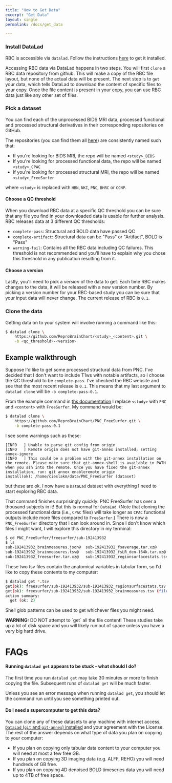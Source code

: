 ```yaml
---
title: "How to Get Data"
excerpt: "Get Data"
layout: single
permalink: /docs/get_data

---
```


### Install DataLad

RBC is accessible via `datalad`. Follow the instructions [here](https://www.datalad.org/#install)
to get it installed.

Accessing RBC data via DataLad happens in two steps. You will first `clone` a RBC data
repository from github. This will make a copy of the RBC file layout, but none of the
actual data will be present. The next step is to `get` your data, which tells DataLad to
download the content of specific files to your copy. Once the file content is present in
your copy, you can use RBC data just like any other set of files.


### Pick a dataset

You can find each of the unprocessed BIDS MRI data, processed functional and processed structural
derivatives in their corresponding repositories on GitHub.

The repositories (you can find them all
[here](https://github.com/orgs/ReproBrainChart/repositories)) are consistently named such that:

 * If you're looking for BIDS MRI, the repo will be named `<study>_BIDS`
 * If you're looking for processed functional data, the repo will be named `<study>_CPAC`
 * If you're looking for processed structural MRI, the repo will be named `<study>_FreeSurfer`

where `<study>` is replaced with `HBN`, `NKI`, `PNC`, `BHRC` or `CCNP`.

#### Choose a QC threshold

When you download RBC data at a specific QC threshold you can be sure that
any file you find in your downloaded data is usable for further analysis.
RBC releases data at 3 different QC thresholds:

 * `complete-pass`: Structural and BOLD data have passed QC
 * `complete-artifact`: Structural data can be "Pass" or "Artifact", BOLD is "Pass"
 * `warning-fail`: Contains all the RBC data including QC failures. This threshold
  is not recommended and you'll have to explain why you chose this threshold in
  any publication resulting from it.

#### Choose a version

Lastly, you'll need to pick a _version_ of the data to get. Each time RBC makes
changes to the data, it will be released with a new version number. By picking
a version number for your RBC-based study you can be sure that your input data
will never change. The current release of RBC is `0.1`.


### Clone the data

Getting data on to your system will involve running a command like this:

```bash
$ datalad clone \
    https://github.com/ReproBrainChart/<study>_<content>.git \
    -b <qc_threshold>-<version>
```


## Example walkthrough

Suppose I'd like to get some processed structural data from PNC. I've decided that I don't
want to include T1ws with notable artifacts, so I choose the QC threshold to be `complete-pass`.
I've checked the RBC website and see that the most recent release is `0.1`. This means that
my last argument to `datalad clone` will be `-b complete-pass-0.1`.

From the example command in [ths documentation](#clone-the-data) I replace `<study>`
with `PNC` and `<content>` with `FreeSurfer`. My command would be:

```bash
$ datalad clone \
    https://github.com/ReproBrainChart/PNC_FreeSurfer.git \
    -b complete-pass-0.1
```

I see some warnings such as these:

```
[INFO   ] Unable to parse git config from origin
[INFO   ] Remote origin does not have git-annex installed; setting annex-ignore
[INFO   ] This could be a problem with the git-annex installation on the remote. Please make sure that git-annex-shell is available in PATH when you ssh into the remote. Once you have fixed the git-annex installation, run: git annex enableremote origin
install(ok): /home/cieslakm/data/PNC_FreeSurfer (dataset)
```

but these are ok. I now have a `DataLad` dataset with everything I need to start exploring
RBC data.


That command finishes surprisingly quickly: PNC
FreeSurfer has over a thousand subjects in it! But this is normal for `DataLad`.
(Note that cloning the processed functional data (i.e., `CPAC` files) will take
longer as `CPAC` functional outputs include more files compared to
`FreeSurfer`.) There is now a `PNC_FreeSurfer` directory that I can look
around in. Since I don't know which files I might want, I will explore this directory
in my terminal:

```bash
$ cd PNC_FreeSurfer/freesurfer/sub-192413932
$ ls
sub-192413932_brainmeasures.json@  sub-192413932_fsaverage.tar.xz@
sub-192413932_brainmeasures.tsv@   sub-192413932_fsLR_den-164k.tar.xz@
sub-192413932_freesurfer.tar.xz@   sub-192413932_regionsurfacestats.tsv@
```

These two tsv files contain the anatomical variables in tabular form, so I'd like
to copy these contents to my computer:

```bash
$ datalad get *.tsv
get(ok): freesurfer/sub-192413932/sub-192413932_regionsurfacestats.tsv (file) [from output-storage...]
get(ok): freesurfer/sub-192413932/sub-192413932_brainmeasures.tsv (file) [from output-storage...]
action summary:
  get (ok: 2)
```

Shell glob patterns can be used to get whichever files you might need.

<div class="alert alert-primary" role="alert">
  <b>WARNING:</b> DO NOT attempt to `get` all the file content! These studies take up
  a lot of disk space and you will likely run out of space unless you have a very big
  hard drive.
</div>


# FAQs

#### Running `datalad get` appears to be stuck - what should I do?

The first time you run `datalad get` may take 30 minutes or more to finish
copying the file. Subsequent runs of `datalad get` will be much faster.

Unless you see an error message when running `datalad get`, you should let
the command run until you see something printed out.

#### Do I need a supercomputer to get this data?

You can clone any of these datasets to any machine with internet access,
[`DataLad` (`git` and `git-annex`) installed](https://www.datalad.org/#install)
and your agreement with the License. The rest of the answer depends on what type
of data you plan on copying to your computer:

 * If you plan on copying only tabular data content to your computer you will need
at most a few free GB.
 * If you plan on copying 3D imaging data (e.g. ALFF, REHO) you will need hundreds of GB free.
 * If you plan on copying 4D denoised BOLD timeseries data you will need up to 4TB of free space.

